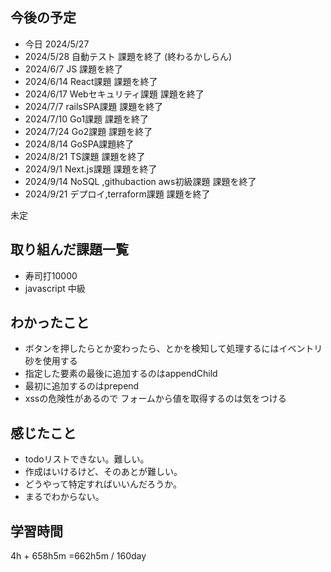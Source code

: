## 今後の予定
- 今日 2024/5/27
- 2024/5/28 自動テスト 課題を終了 (終わるかしらん)
- 2024/6/7 JS 課題を終了
- 2024/6/14 React課題 課題を終了
- 2024/6/17 Webセキュリティ課題 課題を終了
- 2024/7/7 railsSPA課題 課題を終了
- 2024/7/10 Go1課題 課題を終了
- 2024/7/24 Go2課題 課題を終了
- 2024/8/14 GoSPA課題終了
- 2024/8/21 TS課題 課題を終了
- 2024/9/1 Next.js課題 課題を終了
- 2024/9/14 NoSQL ,githubaction aws初級課題 課題を終了
- 2024/9/21 デプロイ,terraform課題 課題を終了

未定

## 取り組んだ課題一覧
- 寿司打10000
- javascript 中級
## わかったこと
- ボタンを押したらとか変わったら、とかを検知して処理するにはイベントリ砂を使用する
- 指定した要素の最後に追加するのはappendChild
- 最初に追加するのはprepend
- xssの危険性があるので フォームから値を取得するのは気をつける
## 感じたこと
- todoリストできない。難しい。
- 作成はいけるけど、そのあとが難しい。
- どうやって特定すればいいんだろうか。
- まるでわからない。
## 学習時間
4h + 658h5m
=662h5m  / 160day